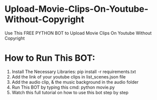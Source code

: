 # Upload-Movie-Clips-On-Youtube-Without-Copyright
 Use This FREE PYTHON BOT to Upload Movie Clips On Youtube Without Copyright
# How to Run This BOT:
 1. Install The Necessary Libraries: pip install -r requirements.txt<br>
 2. Add the link of your youtube clips in list_scenes.json file<br>
 3. Add the audio clip, & the music background in the audio folder<br>
 4. Run This BOT by typing this cmd: python movie.py<br>
 5. Watch this full tutorial on how to use this bot step by step<br>
